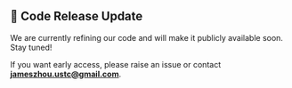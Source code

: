 ## 🚀 Code Release Update  
We are currently refining our code and will make it publicly available soon. Stay tuned!  

If you want early access, please raise an issue or contact **jameszhou.ustc@gmail.com**.  
